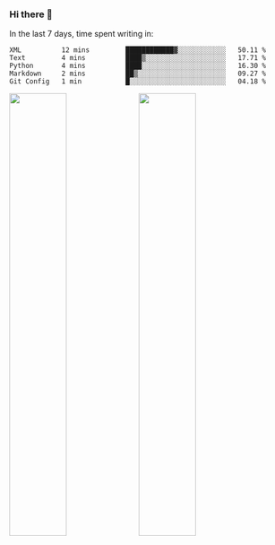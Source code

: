 ### Hi there 👋

In the last 7 days, time spent writing in:

<!--START_SECTION:waka-->
```text
XML          12 mins         ████████████▓░░░░░░░░░░░░   50.11 % 
Text         4 mins          ████▒░░░░░░░░░░░░░░░░░░░░   17.71 % 
Python       4 mins          ████░░░░░░░░░░░░░░░░░░░░░   16.30 % 
Markdown     2 mins          ██▒░░░░░░░░░░░░░░░░░░░░░░   09.27 % 
Git Config   1 min           █░░░░░░░░░░░░░░░░░░░░░░░░   04.18 % 
```
<!--END_SECTION:waka-->

<img src="https://wakatime.com/share/@jimtje/5d0c92de-08f8-4a72-8f2f-6a9693d1e318.svg" width=45% height=45%> <img src="https://wakatime.com/share/@jimtje/501498ae-bda5-4da7-a89d-b40bcdd5556d.svg" width=45% height=45%>
